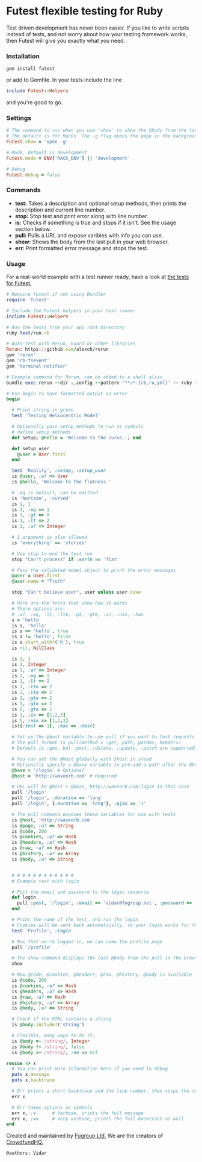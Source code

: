 # Futest flexible testing for Ruby

Test driven development has never been easier. If you like to write scripts instead of tests, and not worry about how your testing framework works, then Futest will give you exactly what you need.

### Installation
```
gem install futest
```
or add to Gemfile. In your tests include the line
```ruby
include Futest::Helpers
```
and you're good to go.

### Settings
```ruby
# The command to run when you use 'show' to show the @body from the last pull.
# The default is for MacOs. The -g flag opens the page in the background.
Futest.show = 'open -g'

# Mode, default is development
Futest.mode = ENV['RACK_ENV'] || 'development'

# Debug
Futest.debug = false
```

### Commands
- **test:** Takes a description and optional setup methods, then prints the description and current line number.
- **stop:** Stop test and print error along with line number.
- **is:** Checks if something is true and stops if it isn't. See the usage section below.
- **pull:** Pulls a URL and expose varibles with info you can use.
- **show:** Shows the body from the last pull in your web browser.
- **err:** Print formatted error message and stops the test.

### Usage
For a real-world example with a test runner ready, have a look at [the tests for Futest.](https://github.com/fugroup/futest/tree/master/test)
```ruby
# Require futest if not using Bundler
require 'futest'

# Include the Futest helpers in your test runner
include Futest::Helpers

# Run the tests from your app root directory
ruby test/run.rb

# Auto-test with Rerun, Guard or other libraries
Rerun: https://github.com/alexch/rerun
gem 'rerun'
gem 'rb-fsevent'
gem 'terminal-notifier'

# Example command for Rerun, can be added to a shell alias
bundle exec rerun --dir .,config --pattern '**/*.{rb,ru,yml}' -- ruby test/run.rb

# Use begin to have formatted output on error
begin

  # Print string in green
  test 'Testing Heliocentric Model'

  # Optionally pass setup methods to run as symbols
  # define setup methods
  def setup; @hello = 'Welcome to the curve.'; end

  def setup_user
    @user = User.first
  end

  test 'Reality', :setup, :setup_user
  is @user, :a? => User
  is @hello, 'Welcome to the flatness.'

  # :eq is default, can be omitted
  is 'horizon', 'curved'
  is 1, 1
  is 1, :eq => 1
  is 1, :gt => 0
  is 1, :lt => 2
  is 1, :a? => Integer

  # 1 argument is also allowed
  is 'everything' == 'stories'

  # Use stop to end the test run
  stop "Can't process" if :earth == 'flat'

  # Pass the validated model object to print the error messages
  @user = User.first
  @user.name = "Truth"

  stop "Can't believe user", user unless user.save

  # Here are the tests that show how it works
  # There options are:
  # :a?, :eq, :lt, :lte, :gt, :gte, :in, :nin, :has
  s = 'hello'
  is s, 'hello'
  is s == 'hello', true
  is s != 'hello', false
  is s.start_with?('h'), true
  is nil, NilClass

  is 1, 1
  is 1, Integer
  is 1, :a? => Integer
  is 1, :eq => 1
  is 1, :lt => 2
  is 1, :lte => 2
  is 2, :lte => 2
  is 2, :gte => 2
  is 3, :gte => 2
  is 6, :gte => 2
  is 1, :in => [1,2,3]
  is 5, :nin => [1,2,3]
  is({:test => 1}, :has => :test)

  # Set up the @host variable to use pull if you want to test requests
  # The pull format is pull(method = :get, path, params, headers)
  # Default is :get, but :post, :delete, :update, :patch are supported.

  # You can set the @host globally with $host in stead
  # Optionally specify a @base variable to pre-add a path after the @host
  @base = '/login' # Optional
  @host = 'http://waveorb.com' # Required

  # URL will be @host + @base, http://waveorb.com/login in this case
  pull '/login'
  pull '/login', :duration => 'long'
  pull '/login', {:duration => 'long'}, :pjax => '1'

  # The pull command exposes these variables for use with tests
  is @host, 'http://waveorb.com'
  is @page, :a? => String
  is @code, 200
  is @cookies, :a? => Hash
  is @headers, :a? => Hash
  is @raw, :a? => Hash
  is @history, :a? => Array
  is @body, :a? => String


  # # # # # # # # # # # #
  # Example test with login

  # Post the email and password to the login resource
  def login
    pull :post, '/login', :email => 'vidar@fugroup.net', :password => 'test'
  end

  # Print the name of the test, and run the login
  # Cookies will be sent back automatically, so your login works for the duration of the test
  test 'Profile', :login

  # Now that we're logged in, we can view the profile page
  pull '/profile'

  # The show command displays the last @body from the pull in the browser
  show

  # Now @code, @cookies, @headers, @raw, @history, @body is available
  is @code, 200
  is @cookies, :a? => Hash
  is @headers, :a? => Hash
  is @raw, :a? => Hash
  is @history, :a? => Array
  is @body, :a? => String

  # Check if the HTML contains a string
  is @body.include?('string')

  # Flexible, many ways to do it.
  is @body =~ /string/, Integer
  is @body !~ /string/, false
  is @body =~ /string/, :ne => nil

rescue => x
  # You can print more information here if you need to debug
  puts x.message
  puts x.backtrace

  # Err prints a short backtrace and the line number, then stops the tests.
  err x

  # Err takes options as symbols
  err x, :v      # Verbose, prints the full message
  err x, :vv     # Very verbose, prints the full backtrace as well
end
```

Created and maintained by [Fugroup Ltd.](https://www.fugroup.net) We are the creators of [CrowdfundHQ.](https://crowdfundhq.com)

`@authors: Vidar`

